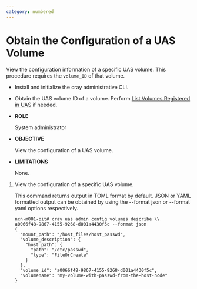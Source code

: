 ```yaml
---
category: numbered
---
```


# Obtain the Configuration of a UAS Volume

View the configuration information of a specific UAS volume. This procedure requires the `volume_ID` of that volume.

-   Install and initialize the cray administrative CLI.
-   Obtain the UAS volume ID of a volume. Perform [List Volumes Registered in UAS](List_Volumes_Registered_in_UAS.md) if needed.

-   **ROLE**

    System administrator


-   **OBJECTIVE**

    View the configuration of a UAS volume.

-   **LIMITATIONS**

    None.


1.  View the configuration of a specific UAS volume.

    This command returns output in TOML format by default. JSON or YAML formatted output can be obtained by using the --format json or --format yaml options respectively.

    ```screen
    ncn-m001-pit# cray uas admin config volumes describe \\
    a0066f48-9867-4155-9268-d001a4430f5c --format json
    {
      "mount_path": "/host_files/host_passwd",
      "volume_description": {
        "host_path": {
          "path": "/etc/passwd",
          "type": "FileOrCreate"
        }
      },
      "volume_id": "a0066f48-9867-4155-9268-d001a4430f5c",
      "volumename": "my-volume-with-passwd-from-the-host-node"
    }
    ```


